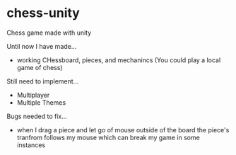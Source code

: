 # chess-unity
Chess game made with unity

Until now I have made...
- working CHessboard, pieces, and mechanincs (You could play a local game of chess)

Still need to implement...
- Multiplayer
- Multiple Themes

Bugs needed to fix...
- when I drag a piece and let go of mouse outside of the board the piece's tranfrom follows my mouse which can break my game in some instances 
